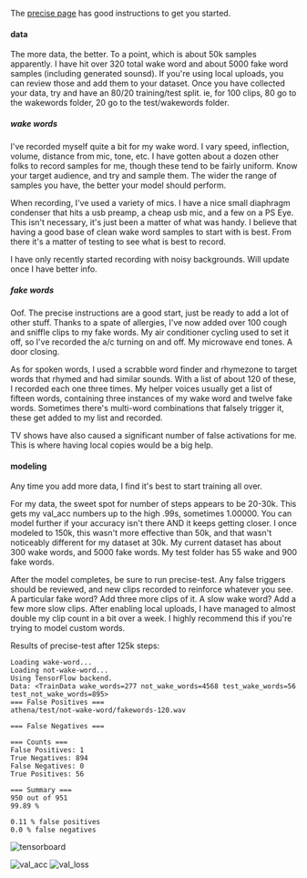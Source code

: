 The [precise page](https://github.com/MycroftAI/mycroft-precise/wiki/Training-your-own-wake-word#how-to-train-your-own-wake-word) has good instructions to get you started.  

#### data

The more data, the better.  To a point, which is about 50k samples apparently.  I have hit over 320 total wake word and about 5000 fake word samples (including generated sounsd).  If you're using local uploads, you can review those and add them to your dataset.  Once you have collected your data, try and have an 80/20 training/test split.  ie, for 100 clips, 80 go to the wakewords folder, 20 go to the test/wakewords folder.  

##### wake words

I've recorded myself quite a bit for my wake word.  I vary speed, inflection, volume, distance from mic, tone, etc. I have gotten about a dozen other folks to record samples for me, though these tend to be fairly uniform.  Know your target audience, and try and sample them.  The wider the range of samples you have, the better your model should perform.  

When recording, I've used a variety of mics.  I have a nice small diaphragm condenser that hits a usb preamp, a cheap usb mic, and a few on a PS Eye.  This isn't necessary, it's just been a matter of what was handy.  I believe that having a good base of clean wake word samples to start with is best.  From there it's a matter of testing to see what is best to record.  

I have only recently started recording with noisy backgrounds.  Will update once I have better info.  

##### fake words

Oof.  The precise instructions are a good start, just be ready to add a lot of other stuff.  Thanks to a spate of allergies, I've now added over 100 cough and sniffle clips to my fake words.  My air conditioner cycling used to set it off, so I've recorded the a/c turning on and off. My microwave end tones.  A door closing.  

As for spoken words, I used a scrabble word finder and rhymezone to target words that rhymed and had similar sounds.  With a list of about 120 of these, I recorded each one three times.  My helper voices usually get a list of fifteen words, containing three instances of my wake word and twelve fake words.  Sometimes there's multi-word combinations that falsely trigger it, these get added to my list and recorded.  

TV shows have also caused a significant number of false activations for me.  This is where having local copies would be a big help. 

#### modeling

Any time you add more data, I find it's best to start training all over. 

For my data, the sweet spot for number of steps appears to be 20-30k.  This gets my val_acc numbers up to the high .99s, sometimes 1.00000.  You can model further if your accuracy isn't there AND it keeps getting closer.  I once modeled to 150k, this wasn't more effective than 50k, and that wasn't noticeably different for my dataset at 30k. My current dataset has about 300 wake words, and 5000 fake words.  My test folder has 55 wake and 900 fake words.  

After the model completes, be sure to run precise-test.  Any false triggers should be reviewed, and new clips recorded to reinforce whatever you see.  A particular fake word? Add three more clips of it.  A slow wake word? Add a few more slow clips. After enabling local uploads, I have managed to almost double my clip count in a bit over a week.  I highly recommend this if you're trying to model custom words.  

Results of precise-test after 125k steps:
```
Loading wake-word...
Loading not-wake-word...
Using TensorFlow backend.
Data: <TrainData wake_words=277 not_wake_words=4568 test_wake_words=56 test_not_wake_words=895>
=== False Positives ===
athena/test/not-wake-word/fakewords-120.wav

=== False Negatives ===

=== Counts ===
False Positives: 1
True Negatives: 894
False Negatives: 0
True Positives: 56

=== Summary ===
950 out of 951
99.89 %

0.11 % false positives
0.0 % false negatives
```
![tensorboard](https://github.com/el-tocino/localcroft/blob/master/precise/tf-scaled-precise125ksm.png)

![val_acc](https://github.com/el-tocino/localcroft/blob/master/precise/precise-train.png)
![val_loss](https://github.com/el-tocino/localcroft/blob/master/precise/precise-train2.png)
